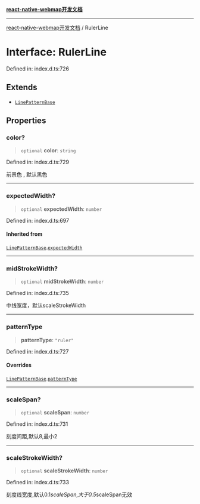 [**react-native-webmap开发文档**](../README.md)

***

[react-native-webmap开发文档](../globals.md) / RulerLine

# Interface: RulerLine

Defined in: index.d.ts:726

## Extends

- [`LinePatternBase`](LinePatternBase.md)

## Properties

### color?

> `optional` **color**: `string`

Defined in: index.d.ts:729

前景色 , 默认黑色

***

### expectedWidth?

> `optional` **expectedWidth**: `number`

Defined in: index.d.ts:697

#### Inherited from

[`LinePatternBase`](LinePatternBase.md).[`expectedWidth`](LinePatternBase.md#expectedwidth)

***

### midStrokeWidth?

> `optional` **midStrokeWidth**: `number`

Defined in: index.d.ts:735

中线宽度，默认scaleStrokeWidth

***

### patternType

> **patternType**: `"ruler"`

Defined in: index.d.ts:727

#### Overrides

[`LinePatternBase`](LinePatternBase.md).[`patternType`](LinePatternBase.md#patterntype)

***

### scaleSpan?

> `optional` **scaleSpan**: `number`

Defined in: index.d.ts:731

刻度间距,默认8,最小2

***

### scaleStrokeWidth?

> `optional` **scaleStrokeWidth**: `number`

Defined in: index.d.ts:733

刻度线宽度,默认0.1*scaleSpan,大于0.5*scaleSpan无效
